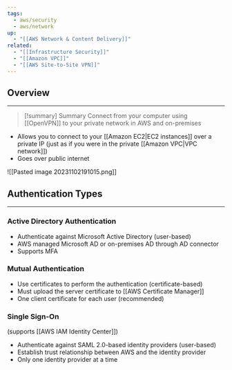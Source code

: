 ```yaml
---
tags:
  - aws/security
  - aws/network
up:
  - "[[AWS Network & Content Delivery]]"
related:
  - "[[Infrastructure Security]]"
  - "[[Amazon VPC]]"
  - "[[AWS Site-to-Site VPN]]"
---
```

## Overview
---
>[!summary] Summary
> Connect from your computer using [[OpenVPN]] to your private network in AWS and on-premises

- Allows you to connect to your [[Amazon EC2|EC2 instances]] over a private IP (just as if you were in the private [[Amazon VPC|VPC network]])
- Goes over public internet

![[Pasted image 20231102191015.png]]

## Authentication Types
---
### Active Directory Authentication
- Authenticate against Microsoft Active Directory (user-based)
- AWS managed Microsoft AD or on-premises AD through AD connector
- Supports MFA

### Mutual Authentication
- Use certificates to perform the authentication (certificate-based)
- Must upload the server certificate to [[AWS Certificate Manager]]
- One client certificate for each user (recommended)

### Single Sign-On
(supports [[AWS IAM Identity Center]])
- Authenticate against SAML 2.0-based identity providers (user-based)
- Establish trust relationship between AWS and the identity provider
- Only one identity provider at a time